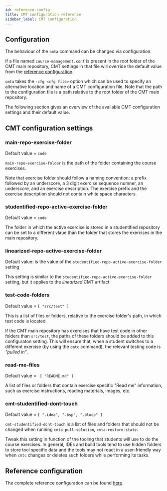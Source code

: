 ```yaml
---
id: reference-config
title: CMT configuration reference
sidebar_label: CMT configuration
---
```


## Configuration

The behaviour of the `cmta` command can be changed via configuration.

If a file named `course-management.conf`  is present in the root folder of
the CMT main repository, CMT settings in that file will override the default
value from the [reference configuration](https://github.com/lunatech-labs/course-management-tools/blob/main/core/src/main/resources/reference.conf).


`cmta` takes the `-cfg <cfg file>` option which can be used
to specify an alternative location and name of a CMT configuration file.
Note that the path to the configuration file is a path relative to the root
folder of the CMT main repository.

The following section gives an overview of the available CMT configuration
settings and their default value.

## CMT configuration settings

### main-repo-exercise-folder

Default value = `code`

`main-repo-exercise-folder` is the path of the folder containing the course exercises.

Note that exercise folder should follow a naming convention: a prefix followed by
an underscore, a 3 digit exercise sequence numner, an underscore, and an exercise
description. The exercise prefix and the exercise description should not contain white
space characters.

### studentified-repo-active-exercise-folder

Default value = `code`

The folder in which the active exercise is stored in a studentified repository 
can be set to a different vlaue than the folder that stores the exercises in the main
repository.

### linearized-repo-active-exercise-folder

Default value: is the value of the `studentified-repo-active-exercise-folder` setting

This setting is similar to the `studentified-repo-active-exercise-folder` setting, but it
applies to the _linearized_ CMT artifact

### test-code-folders

Default value = `[ "src/test" ]`

This is a list of files or folders, relative to the exercise folder's path, in which
test code is located.

If the CMT main repository has exercises that have test code in other folders
than `src/test`, the paths of these folders should be added to this configuraton
setting. This will ensure that, when a student switches to a different exercise
(by using the `cmtc` command), the relevant testing code is _"pulled in"_.

### read-me-files

Default value = ` [ "README.md" ]`

A list of files or folders that contain exercise specific "Read me" information, such
as exercise instructions, reading materials, images, etc.

### cmt-studentified-dont-touch

Default value = `[ ".idea", ".bsp", ".bloop" ]`

`cmt-studentified-dont-touch` is a list of files and folders that should not be changed
when running `cmta pull-solution`, `cmta-restore-state`.

Tweak this setting in function of the tooling that students will use to do the course
exercises. In general, IDEs and build tools tend to use hidden folders to store tool
specific data and the tools may not react in a user-friendly way when `cmtc` changes
or deletes such folders while performing its tasks.

## Reference configuration

The complete reference configuration can be found [here](https://github.com/lunatech-labs/course-management-tools/blob/main/core/src/main/resources/reference.conf).
